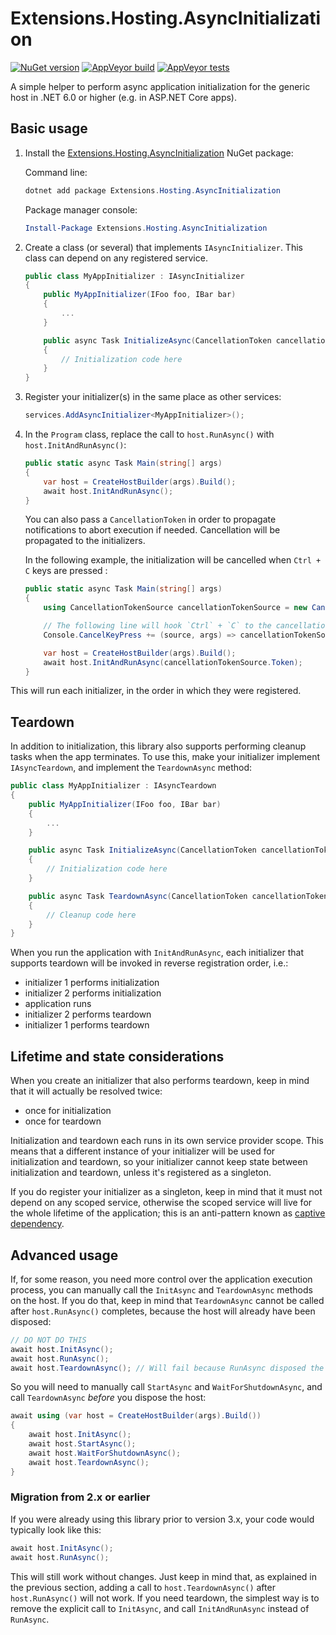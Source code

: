# Extensions.Hosting.AsyncInitialization

[![NuGet version](https://img.shields.io/nuget/v/Extensions.Hosting.AsyncInitialization.svg?logo=nuget)](https://www.nuget.org/packages/Extensions.Hosting.AsyncInitialization)
[![AppVeyor build](https://img.shields.io/appveyor/ci/thomaslevesque/extensions-hosting-asyncinitialization.svg?logo=appveyor)](https://ci.appveyor.com/project/thomaslevesque/extensions-hosting-asyncinitialization)
[![AppVeyor tests](https://img.shields.io/appveyor/tests/thomaslevesque/extensions-hosting-asyncinitialization.svg?logo=appveyor)](https://ci.appveyor.com/project/thomaslevesque/extensions-hosting-asyncinitialization/build/tests)

A simple helper to perform async application initialization for the generic host in .NET 6.0 or higher (e.g. in ASP.NET Core apps).

## Basic usage

1. Install the [Extensions.Hosting.AsyncInitialization](https://www.nuget.org/packages/Extensions.Hosting.AsyncInitialization/) NuGet package:

    Command line:

    ```PowerShell
    dotnet add package Extensions.Hosting.AsyncInitialization
    ```

    Package manager console:
    ```PowerShell
    Install-Package Extensions.Hosting.AsyncInitialization
    ```


2. Create a class (or several) that implements `IAsyncInitializer`. This class can depend on any registered service.

    ```csharp
    public class MyAppInitializer : IAsyncInitializer
    {
        public MyAppInitializer(IFoo foo, IBar bar)
        {
            ...
        }

        public async Task InitializeAsync(CancellationToken cancellationToken)
        {
            // Initialization code here
        }
    }
    ```

3. Register your initializer(s) in the same place as other services:

    ```csharp
    services.AddAsyncInitializer<MyAppInitializer>();
    ```

4. In the `Program` class, replace the call to `host.RunAsync()` with `host.InitAndRunAsync()`:

    ```csharp
    public static async Task Main(string[] args)
    {
        var host = CreateHostBuilder(args).Build();
        await host.InitAndRunAsync();
    }
    ```

    You can also pass a `CancellationToken` in order to propagate notifications to abort execution if needed. Cancellation will be propagated to the initializers.

    In the following example, the initialization will be cancelled when `Ctrl + C` keys are pressed :
    ```csharp
    public static async Task Main(string[] args)
    {
        using CancellationTokenSource cancellationTokenSource = new CancellationTokenSource();

        // The following line will hook `Ctrl` + `C` to the cancellation token. 
        Console.CancelKeyPress += (source, args) => cancellationTokenSource.Cancel();

        var host = CreateHostBuilder(args).Build();
        await host.InitAndRunAsync(cancellationTokenSource.Token);
    }
    ```

This will run each initializer, in the order in which they were registered.

## Teardown

In addition to initialization, this library also supports performing cleanup tasks when the app terminates. To use this, make your initializer implement `IAsyncTeardown`, and implement the `TeardownAsync` method:


```csharp
public class MyAppInitializer : IAsyncTeardown
{
    public MyAppInitializer(IFoo foo, IBar bar)
    {
        ...
    }

    public async Task InitializeAsync(CancellationToken cancellationToken)
    {
        // Initialization code here
    }

    public async Task TeardownAsync(CancellationToken cancellationToken)
    {
        // Cleanup code here
    }
}
```

When you run the application with `InitAndRunAsync`, each initializer that supports teardown will be invoked in reverse registration order, i.e.:

- initializer 1 performs initialization
- initializer 2 performs initialization
- application runs
- initializer 2 performs teardown
- initializer 1 performs teardown

## Lifetime and state considerations

When you create an initializer that also performs teardown, keep in mind that it will actually be resolved twice:
- once for initialization
- once for teardown

Initialization and teardown each runs in its own service provider scope. This means that a different instance of your initializer will be used for initialization and teardown, so your initializer cannot keep state between initialization and teardown, unless it's registered as a singleton.

If you do register your initializer as a singleton, keep in mind that it must not depend on any scoped service, otherwise the scoped service will live for the whole lifetime of the application; this is an anti-pattern known as [captive dependency](https://learn.microsoft.com/en-us/dotnet/core/extensions/dependency-injection-guidelines#captive-dependency).

## Advanced usage

If, for some reason, you need more control over the application execution process, you can manually call the `InitAsync` and `TeardownAsync` methods on the host. If you do that, keep in mind that `TeardownAsync` cannot be called after `host.RunAsync()` completes, because the host will already have been disposed:

```csharp
// DO NOT DO THIS
await host.InitAsync();
await host.RunAsync();
await host.TeardownAsync(); // Will fail because RunAsync disposed the host
```

So you will need to manually call `StartAsync` and `WaitForShutdownAsync`, and call `TeardownAsync` _before_ you dispose the host:

```csharp
await using (var host = CreateHostBuilder(args).Build())
{
    await host.InitAsync();
    await host.StartAsync();
    await host.WaitForShutdownAsync();
    await host.TeardownAsync();
}
```

### Migration from 2.x or earlier

If you were already using this library prior to version 3.x, your code would typically look like this:

```csharp
await host.InitAsync();
await host.RunAsync();
```

This will still work without changes. Just keep in mind that, as explained in the previous section, adding a call to `host.TeardownAsync()` after `host.RunAsync()` will not work. If you need teardown, the simplest way is to remove the explicit call to `InitAsync`, and call `InitAndRunAsync` instead of `RunAsync`.
